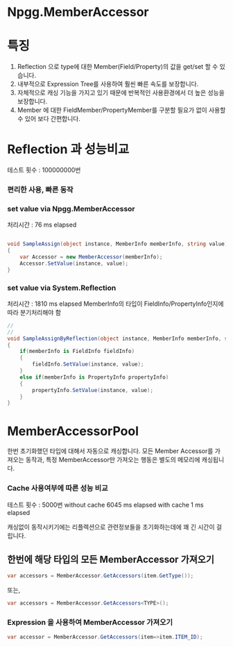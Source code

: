 # Npgg.MemberAccessor


# 특징
1. Reflection 으로 type에 대한 Member(Field/Property)의 값을 get/set 할 수 있습니다.
2. 내부적으로 Expression Tree를 사용하여 훨씬 빠른 속도를 보장합니다.
3. 자체적으로 캐싱 기능을 가지고 있기 때문에 반복적인 사용환경에서 더 높은 성능을 보장합니다.
4. Member 에 대한 FieldMember/PropertyMember를 구분할 필요가 없이 사용할 수 있어 보다 간편합니다.


# Reflection 과 성능비교

테스트 횟수 : 100000000번

### 편리한 사용, 빠른 동작

### set value via Npgg.MemberAccessor
처리시간 : 76 ms elapsed
```csharp

void SampleAssign(object instance, MemberInfo memberInfo, string value)
{
    var Accessor = new MemberAccessor(memberInfo);
    Accessor.SetValue(instance, value);
}
```

### set value via System.Reflection
처리시간 : 1810 ms elapsed
MemberInfo의 타입이 FieldInfo/PropertyInfo인지에 따라 분기처리해야 함
```csharp
// 
// 
void SampleAssignByReflection(object instance, MemberInfo memberInfo, string value)
{
    if(memberInfo is FieldInfo fieldInfo) 
    {
        fieldInfo.SetValue(instance, value);
    }
    else if(memberInfo is PropertyInfo propertyInfo)
    {
        propertyInfo.SetValue(instance, value);
    }
}

```
# MemberAccessorPool

한번 초기화했던 타입에 대해서 자동으로 캐싱합니다. 
모든 Member Accessor를 가져오는 동작과, 특정 MemberAccessor만 가져오는 행동은 별도의 메모리에 캐싱됩니다.

### Cache 사용여부에 따른 성능 비교 
테스트 횟수 : 5000번
without cache 6045 ms elapsed
with cache 1 ms elapsed

캐싱없이 동작시키기에는 리플렉션으로 관련정보들을 초기화하는데에 꽤 긴 시간이 걸립니다.



## 한번에 해당 타입의 모든 MemberAccessor 가져오기

```csharp
var accessors = MemberAccessor.GetAccessors(item.GetType());
```
또는,
```csharp
var accessors = MemberAccessor.GetAccessors<TYPE>();
```

### Expression 을 사용하여 MemberAccessor 가져오기
```csharp
var accessor = MemberAccessor.GetAccessors(item=>item.ITEM_ID);
```

